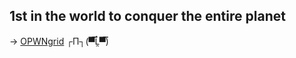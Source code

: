 ## 1st in the world to conquer the entire planet
-> [OPWNgrid](https://opwngrid.xyz/leaderboard) ┌П┐(▀̿Ĺ̯▀̿)
